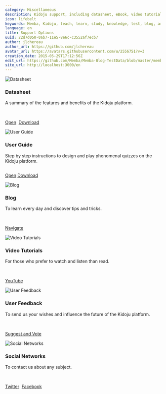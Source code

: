 ```yaml
---
category: Miscellaneous
description: Kidoju support, including datasheet, eBook, video tutorials, blog and other options.
icon: lifebelt
keywords: Memba, Kidoju, teach, learn, study, knowledge, test, blog, article, documentation, ebook, video, webinar, tutorial, slide
language: en
title: Support Options
uuid: 22d7d050-0ab7-11e5-8e6c-c3552af7ecb7
author: jlchereau
author_url: https://github.com/jlchereau
avatar_url: https://avatars.githubusercontent.com/u/2556751?v=3
creation_date: 2015-05-29T17:12:56Z
edit_url: https://github.com/Memba/Memba-Blog-TestData/blob/master/memba/en/pages/index.md
site_url: http://localhost:3000/en
---
```

<div class="col-sm-6 col-md-4">
    <div class="thumbnail k-widget">
        <img src="https://raw.githubusercontent.com/kidoju/support.kidoju.com/master/en/pages/index1.jpg" alt="Datasheet">
        <div class="caption">
            <h3>Datasheet</h3>
            <p style="min-height:3.5em;">A summary of the features and benefits of the Kidoju platform.</p>
            <p>
                <a href="https://github.com/kidoju/support.kidoju.com/blob/master/en/docs/Datasheet.en.screen.pdf" target="_blank" class="k-button k-primary" role="button">Open</a>&nbsp;
                <a href="https://github.com/kidoju/support.kidoju.com/raw/master/en/docs/Datasheet.en.screen.pdf" class="k-button" role="button">Download</a>     
            </p>
        </div>
    </div>
</div>
<div class="col-sm-6 col-md-4">
    <div class="thumbnail k-widget">
        <img src="https://raw.githubusercontent.com/kidoju/support.kidoju.com/master/en/pages/index2.jpg" alt="User Guide">
        <div class="caption">
            <h3>User Guide</h3>
            <p style="min-height:3.5em;">Step by step instructions to design and play phenomenal quizzes on the Kidoju platform.</p>
            <p>
                <a href="https://cdn.kidoju.com/support/docs/user-guide.en.pdf" target="_blank" class="k-button k-primary" role="button">Open</a>
                <a href="https://github.com/kidoju/Kidoju-Help/raw/master/docs/user-guide.en.pdf" class="k-button" role="button">Download</a>
            </p>
        </div>
    </div>
</div>
<div class="col-sm-6 col-md-4">
    <div class="thumbnail k-widget">
        <img src="https://raw.githubusercontent.com/kidoju/support.kidoju.com/master/en/pages/index4.jpg" alt="Blog">
        <div class="caption">
            <h3>Blog</h3>
            <p style="min-height:3.5em;">To learn every day and discover tips and tricks.</p>
            <p><a href="https://www.kidoju.com/support/en/posts" class="k-button k-primary" role="button">Navigate</a></p>
        </div>
    </div>
</div>
<div class="col-sm-6 col-md-4">
    <div class="thumbnail k-widget">
        <img src="https://raw.githubusercontent.com/kidoju/support.kidoju.com/master/en/pages/index5.jpg" alt="Video Tutorials">
        <div class="caption">
            <h3>Video Tutorials</h3>
            <p style="min-height:3.5em;">For those who prefer to watch and listen than read.</p>
            <p><a href="https://www.youtube.com/channel/UCzvNSb6xFpN8kIaw85M1-Pg" target="_blank" class="k-button k-primary" role="button">YouTube</a></p>
        </div>
    </div>
</div>
<div class="col-sm-6 col-md-4">
    <div class="thumbnail k-widget">
        <img src="https://raw.githubusercontent.com/kidoju/support.kidoju.com/master/en/pages/index3.jpg" alt="User Feedback">
        <div class="caption">
            <h3>User Feedback</h3>
            <p style="min-height:3.5em;">To send us your wishes and influence the future of the Kidoju platform.</p>
            <p><a href="https://kidoju.uservoice.com/forums/152569-general" target="_blank" class="k-button k-primary" role="button">Suggest and Vote</a></p>
        </div>
    </div>
</div>
<div class="col-sm-6 col-md-4">
    <div class="thumbnail k-widget">
        <img src="https://raw.githubusercontent.com/kidoju/support.kidoju.com/master/en/pages/index6.jpg" alt="Social Networks">
        <div class="caption">
            <h3>Social Networks</h3>
            <p style="min-height:3.5em;">To contact us about any subject.</p>
            <p>
                <a href="https://twitter.com/kidoju" target="_blank" class="k-button k-primary" role="button">Twitter</a>&nbsp;
                <a href="https://www.facebook.com/kidoju" target="_blank" class="k-button" role="button">Facebook</a>
            </p>
        </div>
    </div>
</div>